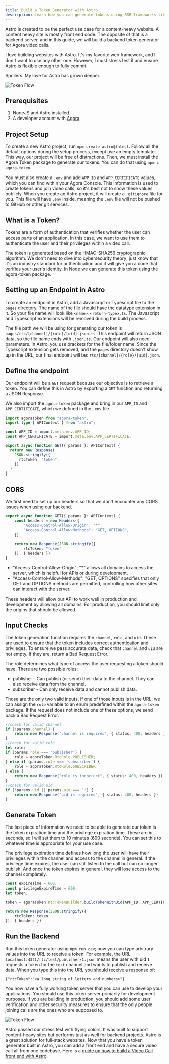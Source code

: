 ```yaml
---
title: Build a Token Generator with Astro
description: Learn how you can generate tokens using SSR frameworks like Astro.
---
```


Astro is created to be the perfect use case for a content-heavy website. A content heavy site is mostly front end code. The opposite of that is a backend server, and in this guide, we will build a backend token generator for Agora video calls. 

I love building websites with Astro. It's my favorite web framework, and I don't want to use any other one. However, I must stress test it and ensure Astro is flexible enough to fully commit.

Spoilers. My love for Astro has grown deeper. 

![Token Flow](assets/token-flow.png)

## Prerequisites
1. NodeJS and Astro installed.
2. A developer account with [Agora](https://console.agora.io/).

## Project Setup
To create a new Astro project, run `npm create astro@latest`. Follow all the default options during the setup process, except use an empty template. This way, our project will be free of distractions. Then, we must install the Agora Token package to generate our tokens. You can do that using `npm i agora-token`.

You must also create a `.env` and add `APP_ID` and `APP_CERTIFICATE` values, which you can find within your Agora Console. This information is used to create tokens and join video calls, so it's best not to show these values publicly. When you create an Astro project, it will create a `.gitignore` file for you. This file will have `.env` inside, meaning the `.env` file will not be pushed to GitHub or other git services.

## What is a Token?
Tokens are a form of authentication that verifies whether the user can access parts of an application. In this case, we want to use them to authenticate the user and their privileges within a video call. 

The token is generated based on the HMAC-SHA256 cryptographic algorithm. We don't need to dive into cybersecurity theory; just know that it's an industry standard for authentication and it will give you a code that verifies your user's identity. In Node we can generate this token using the agora-token package.

## Setting up an Endpoint in Astro
To create an endpoint in Astro, add a Javascript or Typescript file to the `pages` directory. The name of the file should have the datatype extension in it. So your file name will look like `<name>.<return-type>.ts`. The Javascript and Typescript extensions will be removed during the build process.

The file path we will be using for generating our token is `pages/rtc/[channel]/[role]/[uid].json.ts`. This endpoint will return JSON data, so the file name ends with `.json.ts`. Our endpoint will also need parameters. In Astro, you use brackets for the file/folder name. Since the Typescript extension gets removed, and the `pages` directory doesn't show up in the URL, our final endpoint will be: `rtc/{channel}/{role}/{uid}.json`.

## Define the endpoint
Our endpoint will be a `GET` request because our objective is to retrieve a token. You can define this in Astro by exporting a `GET` function and returning a JSON Response.

We also import the `agora-token` package and bring in our `APP_ID` and `APP_CERTIFICATE`, which we defined in the `.env` file.


```ts
import agoraToken from "agora-token";
import type { APIContext } from "astro";

const APP_ID = import.meta.env.APP_ID;
const APP_CERTIFICATE = import.meta.env.APP_CERTIFICATE;

export async function GET({ params }: APIContext) {
  return new Response(
    JSON.stringify({
      rtcToken: "token",
    })
  )
}
```

## CORS
We first need to set up our headers so that we don't encounter any CORS issues when using our backend.

```ts
export async function GET({ params }: APIContext) {
    const headers = new Headers({
        "Access-Control-Allow-Origin": "*",
        "Access-Control-Allow-Methods": "GET, OPTIONS",
    });

    return new Response(JSON.stringify({
        rtcToken: "token"
    }), { headers })
}
```

* "Access-Control-Allow-Origin": "*" allows all domains to access the server, which is helpful for APIs or during development.
* "Access-Control-Allow-Methods": "GET, OPTIONS" specifies that only GET and OPTIONS methods are permitted, controlling how other sites can interact with the server.

These headers will allow our API to work well in production and development by allowing all domains. For production, you should limit only the origins that should be allowed.

## Input Checks
The token generation function requires the `channel`, `role`, and `uid`. These are used to ensure that the token includes correct authentication and privileges. To ensure we pass accurate data, check that `channel` and `uid` are not empty. If they are, return a Bad Request Error.

The role determines what type of access the user requesting a token should have. There are two possible roles:
* publisher - Can publish (or send) their data to the channel. They can also receive data from the channel.
* subscriber - Can only receive data and cannot publish data.

Those are the only two valid inputs. If one of those inputs is in the URL, we can assign the `role` variable to an enum predefined within the `agora-token` package. If the request does not include one of these options, we send back a Bad Request Error.

```ts
//check for valid channel
if (!params.channel) {
    return new Response("channel is required", { status: 400, headers })
}
//check for valid role
let role;
if (params.role === 'publisher') {
    role = agoraToken.RtcRole.PUBLISHER;
} else if (params.role === 'subscriber') {
    role = agoraToken.RtcRole.SUBSCRIBER
} else {
    return new Response("role is incorrect", { status: 400, headers })
}
//check for valid uid
if (!params.uid || params.uid === '') {
    return new Response("uid is required", { status: 400, headers })
}
```

## Generate Token
The last piece of information we need to be able to generate our token is the token expiration time and the privilege expiration time. These are in seconds, so I will set them to 10 minutes (600 seconds). You can set this to whatever time is appropriate for your use case.

The privilege expiration time defines how long the user will have their privileges within the channel and access to the channel in general. If the privilege time expires, the user can still listen to the call but can no longer publish. And once the token expires in general, they will lose access to the channel completely.

```ts
const expireTime = 600;
const privilegeExpireTime = 600;
let token;

token = agoraToken.RtcTokenBuilder.buildTokenWithUid(APP_ID, APP_CERTIFICATE, params.channel, params.uid, role, expireTime, privilegeExpireTime);

return new Response(JSON.stringify({
    rtcToken: token
}), { headers })
```

## Run the Backend
Run this token generator using `npm run dev`; now you can type arbitrary values into the URL to receive a token. For example, the URL `localhost:4321/rtc/test/publisher/1.json` means the user with uid `1` requests a token for the `test` channel and wants to publish and receive data. When you type this into the URL you should receive a response of: 

```
{"rtcToken":"<a long string of letters and numbers>"}
```

You now have a fully working token server that you can use to develop your applications. You should use this token server primarily for development purposes. If you are building in production, you should add some user verification and other security measures to ensure that the only people joining calls are the ones who are supposed to.

![Token Flow](assets/token-flow.png)

Astro passed our stress test with flying colors. It was built to support content-heavy sites but performs just as well for backend projects. Astro is a great solution for full-stack websites. Now that you have a token generator built in Astro, you can add a front end and have a secure video call all from one codebase. Here is a [guide on how to build a Video Call front end with Astro](https://www.agora.io/en/blog/build-a-video-call-app-with-astro-and-reactjs/).